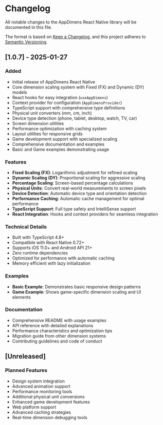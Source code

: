 # Changelog

All notable changes to the AppDimens React Native library will be documented in this file.

The format is based on [Keep a Changelog](https://keepachangelog.com/en/1.0.0/),
and this project adheres to [Semantic Versioning](https://semver.org/spec/v2.0.0.html).

## [1.0.7] - 2025-01-27

### Added
- Initial release of AppDimens React Native
- Core dimension scaling system with Fixed (FX) and Dynamic (DY) models
- React hooks for easy integration (`useAppDimens`)
- Context provider for configuration (`AppDimensProvider`)
- TypeScript support with comprehensive type definitions
- Physical unit converters (mm, cm, inch)
- Device type detection (phone, tablet, desktop, watch, TV, car)
- Screen dimension utilities
- Performance optimization with caching system
- Layout utilities for responsive grids
- Game development support with specialized scaling
- Comprehensive documentation and examples
- Basic and Game examples demonstrating usage

### Features
- **Fixed Scaling (FX)**: Logarithmic adjustment for refined scaling
- **Dynamic Scaling (DY)**: Proportional scaling for aggressive scaling
- **Percentage Scaling**: Screen-based percentage calculations
- **Physical Units**: Convert real-world measurements to screen pixels
- **Device Detection**: Automatic device type and orientation detection
- **Performance Caching**: Automatic cache management for optimal performance
- **TypeScript Support**: Full type safety and IntelliSense support
- **React Integration**: Hooks and context providers for seamless integration

### Technical Details
- Built with TypeScript 4.8+
- Compatible with React Native 0.72+
- Supports iOS 11.0+ and Android API 21+
- Zero runtime dependencies
- Optimized for performance with automatic caching
- Memory efficient with lazy initialization

### Examples
- **Basic Example**: Demonstrates basic responsive design patterns
- **Game Example**: Shows game-specific dimension scaling and UI elements

### Documentation
- Comprehensive README with usage examples
- API reference with detailed explanations
- Performance characteristics and optimization tips
- Migration guide from other dimension systems
- Contributing guidelines and code of conduct

## [Unreleased]

### Planned Features
- Design system integration
- Advanced animation support
- Performance monitoring tools
- Additional physical unit conversions
- Enhanced game development features
- Web platform support
- Advanced caching strategies
- Real-time dimension debugging tools
